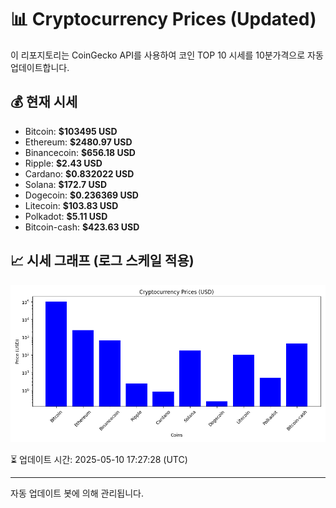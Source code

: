 
# 📊 Cryptocurrency Prices (Updated)

이 리포지토리는 CoinGecko API를 사용하여 코인 TOP 10 시세를 10분가격으로 자동 업데이트합니다.

## 💰 현재 시세
- Bitcoin: **$103495 USD**
- Ethereum: **$2480.97 USD**
- Binancecoin: **$656.18 USD**
- Ripple: **$2.43 USD**
- Cardano: **$0.832022 USD**
- Solana: **$172.7 USD**
- Dogecoin: **$0.236369 USD**
- Litecoin: **$103.83 USD**
- Polkadot: **$5.11 USD**
- Bitcoin-cash: **$423.63 USD**

## 📈 시세 그래프 (로그 스케일 적용)
![Crypto Prices](crypto_prices.png)

⏳ 업데이트 시간: 2025-05-10 17:27:28 (UTC)

---
자동 업데이트 봇에 의해 관리됩니다.
